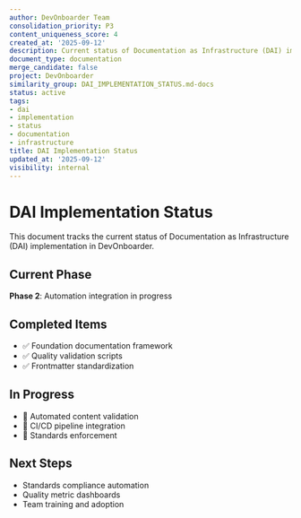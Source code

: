 ```yaml
---
author: DevOnboarder Team
consolidation_priority: P3
content_uniqueness_score: 4
created_at: '2025-09-12'
description: Current status of Documentation as Infrastructure (DAI) implementation in DevOnboarder
document_type: documentation
merge_candidate: false
project: DevOnboarder
similarity_group: DAI_IMPLEMENTATION_STATUS.md-docs
status: active
tags:
- dai
- implementation
- status
- documentation
- infrastructure
title: DAI Implementation Status
updated_at: '2025-09-12'
visibility: internal
---
```


# DAI Implementation Status

This document tracks the current status of Documentation as Infrastructure (DAI) implementation in DevOnboarder.

## Current Phase

**Phase 2**: Automation integration in progress

## Completed Items

- ✅ Foundation documentation framework
- ✅ Quality validation scripts
- ✅ Frontmatter standardization

## In Progress

- 🔄 Automated content validation
- 🔄 CI/CD pipeline integration
- 🔄 Standards enforcement

## Next Steps

- Standards compliance automation
- Quality metric dashboards
- Team training and adoption
